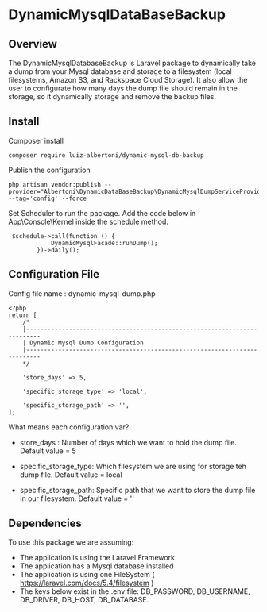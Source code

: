 # DynamicMysqlDataBaseBackup


## Overview

The DynamicMysqlDatabaseBackup is Laravel package to dynamically take a dump from your Mysql database and 
storage to a filesystem (local filesystems, Amazon S3, and Rackspace Cloud Storage).
It also allow the user to configurate how many days the dump file should remain in the storage, 
so it dynamically storage and remove the backup files.


## Install

Composer install

~~~
composer require luiz-albertoni/dynamic-mysql-db-backup
~~~

Publish the configuration

~~~
php artisan vendor:publish --provider="Albertoni\DynamicDataBaseBackup\DynamicMysqlDumpServiceProvider" --tag='config' --force
~~~

Set Scheduler to run the package. Add the code below in App\Console\Kernel inside the schedule method.

~~~
 $schedule->call(function () {
            DynamicMysqlFacade::runDump();
        })->daily();
~~~

## Configuration File
  Config file name : dynamic-mysql-dump.php 
  
~~~  
<?php
return [
    /*
    |--------------------------------------------------------------------------
    | Dynamic Mysql Dump Configuration
    |--------------------------------------------------------------------------
    */

    'store_days' => 5,

    'specific_storage_type' => 'local',

    'specific_storage_path' => '',
];
~~~

What means each configuration var?

 - store_days :           Number of days which we want to hold the dump file. Default value = 5

 - specific_storage_type:  Which filesystem we are using for storage teh dump file.  Default value =  local

 - specific_storage_path: Specific path that we want to store the dump file in our filesystem.   Default value =  ''

## Dependencies 

To use this package we are assuming:
 - The application is using the Laravel Framework
 - The application has a Mysql database installed
 - The application is using one FileSystem  ( https://laravel.com/docs/5.4/filesystem )
 - The keys below exist in the .env file:
    DB_PASSWORD, DB_USERNAME, DB_DRIVER, DB_HOST, DB_DATABASE.
    
    
    
